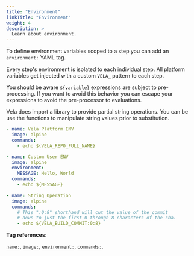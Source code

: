 ```yaml
---
title: "Environment"
linkTitle: "Environment"
weight: 4
description: >
  Learn about environment.
---
```


To define environment variables scoped to a step you can add an `environment:` YAML tag.

Every step's environment is isolated to each individual step. All platform variables get injected with a custom `VELA_` pattern to each step. 

You should be aware `${variable}` expressions are subject to pre-processing. If you want to avoid this behavior you can escape your expressions to avoid the pre-processor to evaluations.

Vela does import a library to provide partial string operations. You can be use the functions to manipulate string values prior to substitution.

<!-- section break -->

```yaml
- name: Vela Platform ENV
  image: alpine
  commands:
    - echo ${VELA_REPO_FULL_NAME}

- name: Custom User ENV
  image: alpine
  environment:
    MESSAGE: Hello, World
  commands:
    - echo ${MESSAGE}

- name: String Operation
  image: alpine
  commands:
    # This ":0:8" shorthand will cut the value of the commit
    # down to just the first 0 through 8 characters of the sha.
    - echo ${VELA_BUILD_COMMIT:0:8}    
```

<!-- section break -->

**Tag references:**

[`name:`](/docs/reference/yaml/steps/#the-name-tag), [`image:`](/docs/reference/yaml/steps/#the-image-tag), [`environment:`](/docs/reference/yaml/steps/#the-environment-tag), [`commands:`](/docs/reference/yaml/steps/#the-commands-tag), 